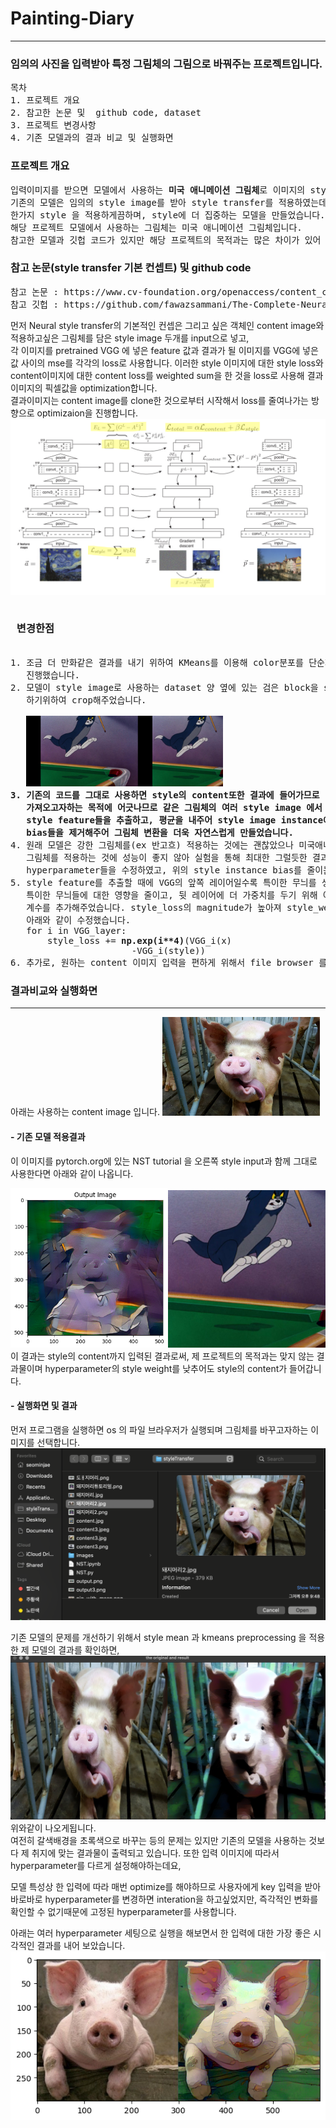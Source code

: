<h1>Painting-Diary</h1>
<hr>
	<h3>임의의 사진을 입력받아 특정 그림체의 그림으로 바꿔주는 프로젝트입니다.</h3>
<pre>목차 
1. 프로젝트 개요
2. 참고한 논문 및  github code, dataset
3. 프로젝트 변경사항
4. 기존 모델과의 결과 비교 및 실행화면 
</pre>
<h3>프로젝트 개요</h3>
<pre>
입력이미지를 받으면 모델에서 사용하는 <strong>미국 애니메이션 그림체</strong>로 이미지의 style을 바꿔주는 프로젝트입니다.
기존의 모델은 임의의 style image를 받아 style transfer를 적용하였는데, 기존 모델에 나타나는 단점을 개선하고,
한가지 style 을 적용하게끔하며, style에 더 집중하는 모델을 만들었습니다.
해당 프로젝트 모델에서 사용하는 그림체는 미국 애니메이션 그림체입니다.
참고한 모델과 깃헙 코드가 있지만 해당 프로젝트의 목적과는 많은 차이가 있어 많은부분을 수정하였습니다.
</pre>
<h3>참고 논문(style transfer 기본 컨셉트) 및 github code</h3>
<pre>
참고 논문 : https://www.cv-foundation.org/openaccess/content_cvpr_2016/papers/Gatys_Image_Style_Transfer_CVPR_2016_paper.pdf
참고 깃헙 : https://github.com/fawazsammani/The-Complete-Neural-Networks-Bootcamp-Theory-Applications/blob/master/Neural%20Style%20Transfer.ipynb
</pre>

먼저 Neural style transfer의 기본적인 컨셉은 그리고 싶은 객체인 content image와 적용하고싶은 그림체를 담은 style image 두개를 input으로 넣고,<br>
각 이미지를 pretrained VGG 에 넣은 feature 값과 결과가 될 이미지를 VGG에 넣은 값 사이의 mse를 각각의 loss로 사용합니다.
이러한 style 이미지에 대한 style loss와 content이미지에 대한 content loss를 weighted sum을 한 것을 loss로 사용해 결과이미지의  픽셀값을 optimization합니다.  
결과이미지는 content image를 clone한 것으로부터 시작해서 loss를 줄여나가는 방향으로 optimizaion을 진행합니다.  
<img src="./images/network.png">
<pre>
<h3> <strong>변경한점</strong> </h3>
1. 조금 더 만화같은 결과를 내기 위하여 KMeans를 이용해 color분포를 단순화하는 preprocessing을
   진행했습니다.
2. 모델이 style image로 사용하는 dataset 양 옆에 있는 검은 block을 style로 착각하지 않게끔
   하기위하여 crop해주었습니다.  

   <img src = "./images/before.jpg" width=40%><img src= "./images/img0.jpg" width=22.5%>
<strong>3. 기존의 코드를 그대로 사용하면 style의 content또한 결과에 들어가므로 style만  
   가져오고자하는 목적에 어긋나므로 같은 그림체의 여러 style image 에서
   style feature들을 추출하고, 평균을 내주어 style image instance에 나타나는  
   bias들을 제거해주어 그림체 변환을 더욱 자연스럽게 만들었습니다. </strong>
4. 원래 모델은 강한 그림체를(ex 반고흐) 적용하는 것에는 괜찮았으나 미국애니메이션과같은 단순한  
   그림체를 적용하는 것에 성능이 좋지 않아 실험을 통해 최대한 그럴듯한 결과를 내놓게끔  
   hyperparameter들을 수정하였고, 위의 style instance bias를 줄이는 등의 수정이 있었습니다.
5. style feature를 추출할 때에 VGG의 앞쪽 레이어일수록 특이한 무늬를 생성하는 것을 확인하여  
   특이한 무늬들에 대한 영향을 줄이고, 뒷 레이어에 더 가중치를 두기 위해 아래의 exponential  
   계수를 추가해주었습니다. style_loss의 magnitude가 높아져 style_weight를 더 줄여주었습니다.  
   아래와 같이 수정했습니다.
   for i in VGG_layer:
       style_loss += <strong>np.exp(i**4)</strong>(VGG_i(x)
	                   -VGG_i(style))
6. 추가로, 원하는 content 이미지 입력을 편하게 위해서 file browser 를 호출합니다. 
</pre>
<h3>결과비교와 실행화면</h3>
<hr>
아래는 사용하는 content image 입니다.    

<img src='./images/pighead2.jpg' width=50%>  
<h4> - 기존 모델 적용결과 </h4>

이 이미지를 pytorch.org에 있는 NST tutorial 을 오른쪽 style input과 함께 그대로 사용한다면 아래와 같이 나옵니다.  

<img src="./images/돼지머리2.png" width = 50%><img src="./images/img0.jpg" width = 50%>
이 결과는 style의 content까지 입력된 결과로써, 제 프로젝트의 목적과는 맞지 않는 결과물이며 hyperparameter의 style weight를 낮추어도 style의 content가 들어갑니다.  
<h4> - 실행화면 및 결과</h4>
먼저 프로그램을 실행하면 os 의 파일 브라우저가 실행되며 그림체를 바꾸고자하는 이미지를 선택합니다.  

<img src='images/exeview.png'>
 



기존 모델의 문제를 개선하기 위해서 style mean 과 kmeans preprocessing 을 적용한 제 모델의 결과를 확인하면,  
<img src='./images/exeview2.png'>
위와같이 나오게됩니다.  
여전히 갈색배경을 초록색으로 바꾸는 등의 문제는 있지만 기존의 모델을 사용하는 것보다 제 취지에 맞는 결과물이 출력되고 있습니다. 
또한 입력 이미지에 따라서 hyperparameter를 다르게 설정해야하는데요,  

모델 특성상 한 입력에 따라 매번 optimize를 해야하므로 사용자에게 key 입력을 받아 바로바로 hyperparameter를 변경하면 interation을 하고싶었지만,
즉각적인 변화를 확인할 수 없기때문에 고정된 hyperparameter를 사용합니다.

아래는 여러 hyperparameter 세팅으로 실행을 해보면서 한 입력에 대한 가장 좋은 시각적인 결과를 내어 보았습니다.
<img src='./images/pig_with_mean.png'> 
  